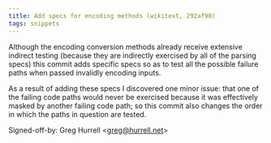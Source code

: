 ```yaml
---
title: Add specs for encoding methods (wikitext, 292af90)
tags: snippets
---
```


Although the encoding conversion methods already receive extensive indirect testing (because they are indirectly exercised by all of the parsing specs) this commit adds specific specs so as to test all the possible failure paths when passed invalidly encoding inputs.

As a result of adding these specs I discovered one minor issue: that one of the failing code paths would never be exercised because it was effectively masked by another failing code path; so this commit also changes the order in which the paths in question are tested.

Signed-off-by: Greg Hurrell &lt;greg@hurrell.net&gt;
